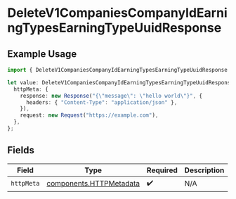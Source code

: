 # DeleteV1CompaniesCompanyIdEarningTypesEarningTypeUuidResponse

## Example Usage

```typescript
import { DeleteV1CompaniesCompanyIdEarningTypesEarningTypeUuidResponse } from "@gusto/embedded-api/models/operations/deletev1companiescompanyidearningtypesearningtypeuuid.js";

let value: DeleteV1CompaniesCompanyIdEarningTypesEarningTypeUuidResponse = {
  httpMeta: {
    response: new Response("{\"message\": \"hello world\"}", {
      headers: { "Content-Type": "application/json" },
    }),
    request: new Request("https://example.com"),
  },
};
```

## Fields

| Field                                                              | Type                                                               | Required                                                           | Description                                                        |
| ------------------------------------------------------------------ | ------------------------------------------------------------------ | ------------------------------------------------------------------ | ------------------------------------------------------------------ |
| `httpMeta`                                                         | [components.HTTPMetadata](../../models/components/httpmetadata.md) | :heavy_check_mark:                                                 | N/A                                                                |